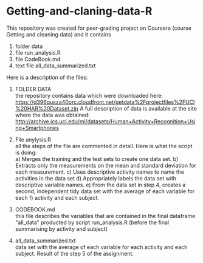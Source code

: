 # Getting-and-claning-data-R
This repository was created for peer-grading project on Coursera (course Getting and cleaning data) and it contains
1. folder data
2. file run_analysis.R
3. file CodeBook.md
4. text file all_data_summarized.txt

Here is a description of the files: 

1. FOLDER DATA <br />
the repository contains data which were downloaded here: https://d396qusza40orc.cloudfront.net/getdata%2Fprojectfiles%2FUCI%20HAR%20Dataset.zip
A full description of data is available at the site where the data was obtained: http://archive.ics.uci.edu/ml/datasets/Human+Activity+Recognition+Using+Smartphones

2. File anylysis.R <br />
all the steps of the file are commented in detail. Here is what the script is doing:  
a) Merges the training and the test sets to create one data set.
b) Extracts only the measurements on the mean and standard deviation for each measurement.
c) Uses descriptive activity names to name the activities in the data set
d) Appropriately labels the data set with descriptive variable names.
e) From the data set in step 4, creates a second, independent tidy data set with the average of each variable for each f) activity and each subject.

3. CODEBOOK.md <br />
this file describes the variables that are contained in the final dataframe "all_data" producted by script run_analysis.R (before the final summarising by activity and subject)

4. all_data_summarized.txt <br />
data set with the average of each variable for each activity and each subject. Result of the step 5 of the assignment.

